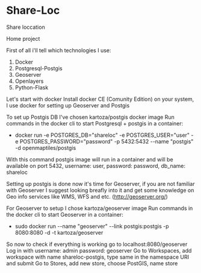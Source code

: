 # Share-Loc

Share loccation

Home project


First of all i'll tell which technologies I use:

1. Docker 
2. Postgresql-Postgis
3. Geoserver
4. Openlayers
5. Python-Flask

Let's start with docker
Install docker CE (Comunity Edition) on your system, I use docker for setting up Geoserver and Postgis


To set up Postgis DB I've chosen kartoza/postgis docker image
Run commands in the docker cli to start Postgresql + postgis in a container:
  - docker run -e POSTGRES_DB="shareloc" -e POSTGRES_USER="user" -e POSTGRES_PASSWORD="password" -p 5432:5432 --name "postgis" -d openmaptiles/postgis
  
With this command postgis image will run in a container and will be available on port 5432, username: user, password: password, db_name: shareloc

Setting up postgis is done now it's time for Geoserver, if you are not familiar with Geoserver I suggest looking breafly into it and get some knowledge on Geo info services like WMS, WFS and etc. 
(http://geoserver.org/)

For Geoserver to setup I chose kartoza/geoserver image 
Run commands in the docker cli to start Geoserver in a container:
  - sudo docker run --name "geoserver"  --link postgis:postgis -p 8080:8080 -d -t kartoza/geoserver
 
So now to check if everything is working go to localhost:8080/geoserver 
Log in with username: admin password: geoserver
Go to Workspaces, add workspace with name shareloc-postgis, type same in the namespace URI and submit
Go to Stores, add new store, choose PostGIS, name store 
